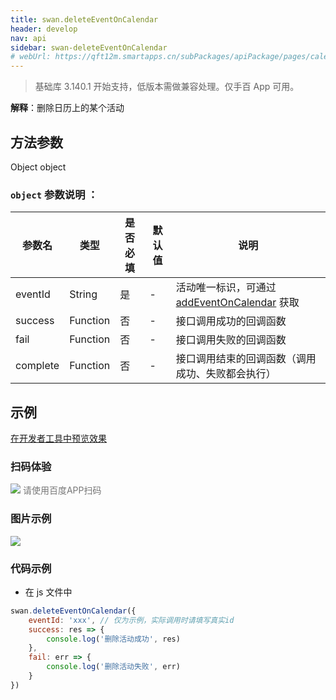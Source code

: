 ```yaml
---
title: swan.deleteEventOnCalendar
header: develop
nav: api
sidebar: swan-deleteEventOnCalendar
# webUrl: https://qft12m.smartapps.cn/subPackages/apiPackage/pages/calendar/calendar
---
```



> 基础库 3.140.1 开始支持，低版本需做兼容处理。仅手百 App 可用。

**解释**：删除日历上的某个活动

 
## 方法参数 

Object object

###  `object` 参数说明 ：

|参数名 |类型  |是否必填  |默认值|说明|
|---- | ---- | ---- |--|---- |
|eventId|String|是|-|活动唯一标识，可通过 [addEventOnCalendar](/develop/api/device_sys/swan-addEventOnCalendar/) 获取|
| success | Function | 否 | - | 接口调用成功的回调函数 |
| fail | Function | 否 | - | 接口调用失败的回调函数 |
| complete | Function | 否 | - | 接口调用结束的回调函数（调用成功、失败都会执行）|

## 示例

<a href="swanide://fragment/cb1f16806375e7bf2600af4a046ca4e81577432660697" title="在开发者工具中预览效果" target="_self">在开发者工具中预览效果</a>

### 扫码体验

<div class='scan-code-container'>
    <img src="https://b.bdstatic.com/miniapp/assets/images/doc_demo/pages_calendar.png" class="demo-qrcode-image" />
    <font color=#777 12px>请使用百度APP扫码</font>
</div>


### 图片示例
<div class="m-doc-custom-examples">
    <div class="m-doc-custom-examples-correct">
        <img src="https://b.bdstatic.com/searchbox/icms/searchbox/img/eventOnCalendar.gif">
    </div>
    <div class="m-doc-custom-examples-correct">
        <img src=" ">
    </div>
    <div class="m-doc-custom-examples-correct">
        <img src=" ">
    </div> 
</div>
 

###  代码示例 



* 在 js 文件中

```js
swan.deleteEventOnCalendar({
    eventId: 'xxx', // 仅为示例，实际调用时请填写真实id
    success: res => {
        console.log('删除活动成功', res)
    },
    fail: err => {
        console.log('删除活动失败', err)
    }
})
```